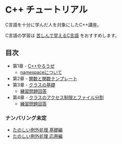 # C++ チュートリアル
C言語を十分に学んだ人を対象にしたC++講座。

C言語の学習は [苦しんで覚えるC言語](http://9cguide.appspot.com/) をおすすめします。

## 目次
- 第1章 - [C++やろうぜ](doc/01-Hello.md)
	- [namespaceについて](doc/01-Namespace.md)
- 第2章 - [関数と関数テンプレート](doc/02-Function.md)
- 第3章 - [クラスの基礎](doc/03-ClassIntro.md)
	- [練習問題回答](doc/03-ClassIntro-Answer.md)
- 第4章 - [クラスのアクセス制限とファイル分割](doc/04-ClassAccessibility.md)
	- [練習問題回答](doc/04-ClassAccessibility-Answer.md)

### ナンバリング未定
- [たのしい例外処理 基礎編](doc/xx-ExceptionHandling.md)
- [たのしい例外処理 応用編](doc/xx-ExceptionHandling2.md)
